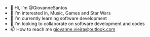 - 👋 Hi, I’m @GiovanneSantos
- 👀 I’m interested in, Music, Games and Star Wars
- 🌱 I’m currently learning software development
- 💞️ I’m looking to collaborate on software development and codes
- 📫 How to reach me giovanne.vieira@outlook.com
<!---
GiovanneSantos/GiovanneSantos is a ✨ special ✨ repository because its `README.md` (this file) appears on your GitHub profile.
You can click the Preview link to take a look at your changes.
--->
